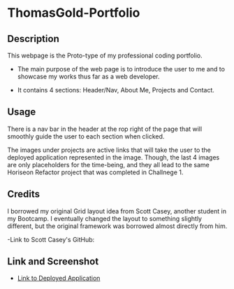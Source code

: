 # ThomasGold-Portfolio

## Description

This webpage is the Proto-type of my professional coding portfolio.

- The main purpose of the web page is to introduce the user to me and to showcase my works thus far as a web developer.

- It contains 4 sections: Header/Nav, About Me, Projects and Contact.


## Usage

There is a nav bar in the header at the rop right of the page that will smoothly guide the user to each section when clicked.

The images under projects are active links that will take the user to the deployed application represented in the image. Though, the last 4 images are only placeholders for the time-being, and they all lead to the same Horiseon Refactor project that was completed in Challnege 1. 

## Credits

I borrowed my original Grid layout idea from Scott Casey, another student in my Bootcamp. I eventually changed the layout to something slightly different, but the original framework was borrowed almost directly from him. 

-Link to Scott Casey's GitHub: 

## Link and Screenshot

* [Link to Deployed Application](https://tgold90.github.io/ThomasGold-Portfolio/)

<!-- Screenshot of Finished product -->